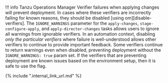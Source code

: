 !!! info
    Tanzu Operations Manager Verifier failures when applying changes will prevent deployment.
    In cases where these verifiers are incorrectly failing for known reasons,
    they should be disabled [using om][disable-verifiers].
    The `IGNORE_WARNINGS` parameter for the
    `apply-changes`, `stage-configure-apply`, and `apply-director-changes` tasks
    allows users to ignore all warnings from ignorable verifiers.
    In an automation context, disabling _only the particular verifiers_
    where failure is well-understood allows other verifiers
    to continue to provide important feedback.
    Some verifiers continue to return warnings even when disabled,
    preventing deployment without the `IGNORE_WARNINGS: true` param set.
    If the verifiers that are preventing deployment
    are known issues based on the environment setup,
    then it is safe to use the flag.

{% include ".internal_link_url.md" %}
